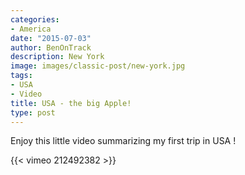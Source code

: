 ```yaml
---
categories:
- America
date: "2015-07-03"
author: BenOnTrack
description: New York
image: images/classic-post/new-york.jpg
tags:
- USA
- Video
title: USA - the big Apple!
type: post
---
```



Enjoy this little video summarizing my first trip in USA !

{{< vimeo 212492382 >}}






